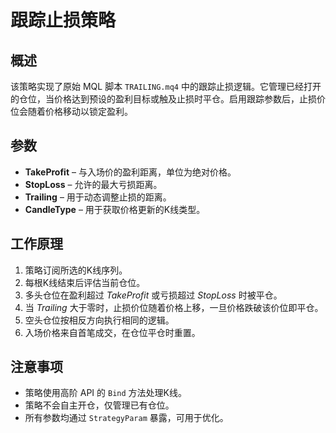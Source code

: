 # 跟踪止损策略

## 概述
该策略实现了原始 MQL 脚本 `TRAILING.mq4` 中的跟踪止损逻辑。它管理已经打开的仓位，当价格达到预设的盈利目标或触及止损时平仓。启用跟踪参数后，止损价位会随着价格移动以锁定盈利。

## 参数
- **TakeProfit** – 与入场价的盈利距离，单位为绝对价格。
- **StopLoss** – 允许的最大亏损距离。
- **Trailing** – 用于动态调整止损的距离。
- **CandleType** – 用于获取价格更新的K线类型。

## 工作原理
1. 策略订阅所选的K线序列。
2. 每根K线结束后评估当前仓位。
3. 多头仓位在盈利超过 *TakeProfit* 或亏损超过 *StopLoss* 时被平仓。
4. 当 *Trailing* 大于零时，止损价位随着价格上移，一旦价格跌破该价位即平仓。
5. 空头仓位按相反方向执行相同的逻辑。
6. 入场价格来自首笔成交，在仓位平仓时重置。

## 注意事项
- 策略使用高阶 API 的 `Bind` 方法处理K线。
- 策略不会自主开仓，仅管理已有仓位。
- 所有参数均通过 `StrategyParam` 暴露，可用于优化。
